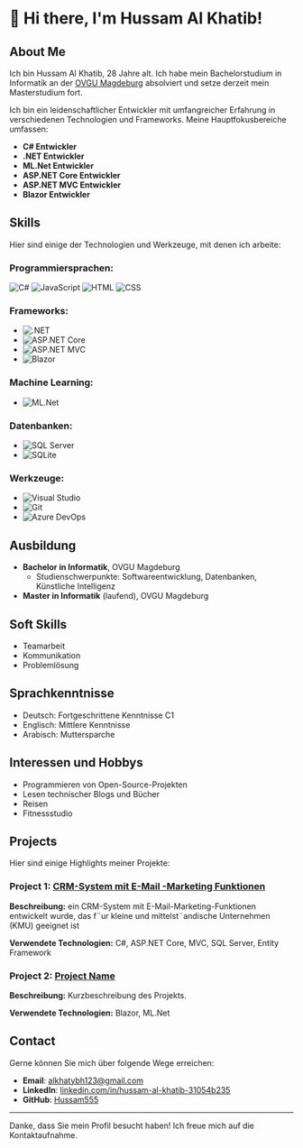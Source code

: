 # 👋 Hi there, I'm Hussam Al Khatib!

## About Me
Ich bin Hussam Al Khatib, 28 Jahre alt. Ich habe mein Bachelorstudium in Informatik an der [OVGU Magdeburg](https://www.ovgu.de/) absolviert und setze derzeit mein Masterstudium fort.

Ich bin ein leidenschaftlicher Entwickler mit umfangreicher Erfahrung in verschiedenen Technologien und Frameworks. Meine Hauptfokusbereiche umfassen:

- **C# Entwickler**
- **.NET Entwickler**
- **ML.Net Entwickler**
- **ASP.NET Core Entwickler**
- **ASP.NET MVC Entwickler**
- **Blazor Entwickler**

## Skills

Hier sind einige der Technologien und Werkzeuge, mit denen ich arbeite:


### Programmiersprachen:
![C#](https://img.shields.io/badge/-C%23-239120?style=flat-square&logo=c-sharp&logoColor=white)
![JavaScript](https://img.shields.io/badge/-JavaScript-F7DF1E?style=flat-square&logo=javascript&logoColor=black)
![HTML](https://img.shields.io/badge/-HTML5-E34F26?style=flat-square&logo=html5&logoColor=white)
![CSS](https://img.shields.io/badge/-CSS3-1572B6?style=flat-square&logo=css3&logoColor=white)

### Frameworks:
- ![.NET](https://img.shields.io/badge/-.NET-512BD4?style=flat-square&logo=dotnet&logoColor=white)
- ![ASP.NET Core](https://img.shields.io/badge/-ASP.NET%20Core-512BD4?style=flat-square&logo=dotnet&logoColor=white)
- ![ASP.NET MVC](https://img.shields.io/badge/-ASP.NET%20MVC-512BD4?style=flat-square&logo=dotnet&logoColor=white)
- ![Blazor](https://img.shields.io/badge/-Blazor-512BD4?style=flat-square&logo=blazor&logoColor=white)

### Machine Learning:
- ![ML.Net](https://img.shields.io/badge/-ML.Net-512BD4?style=flat-square&logo=dotnet&logoColor=white)

### Datenbanken:
- ![SQL Server](https://img.shields.io/badge/-SQL%20Server-CC2927?style=flat-square&logo=microsoft-sql-server&logoColor=white)
- ![SQLite](https://img.shields.io/badge/-SQLite-003B57?style=flat-square&logo=sqlite&logoColor=white)

### Werkzeuge:
- ![Visual Studio](https://img.shields.io/badge/-Visual%20Studio-5C2D91?style=flat-square&logo=visual-studio&logoColor=white)
- ![Git](https://img.shields.io/badge/-Git-F05032?style=flat-square&logo=git&logoColor=white)
- ![Azure DevOps](https://img.shields.io/badge/-Azure%20DevOps-0078D7?style=flat-square&logo=azure-devops&logoColor=white)

## Ausbildung

- **Bachelor in Informatik**, OVGU Magdeburg
  - Studienschwerpunkte: Softwareentwicklung, Datenbanken, Künstliche Intelligenz
- **Master in Informatik** (laufend), OVGU Magdeburg



## Soft Skills

- Teamarbeit
- Kommunikation
- Problemlösung

## Sprachkenntnisse

- Deutsch: Fortgeschrittene Kenntnisse C1
- Englisch: Mittlere Kenntnisse
- Arabisch: Muttersparche

## Interessen und Hobbys

- Programmieren von Open-Source-Projekten
- Lesen technischer Blogs und Bücher
- Reisen
- Fitnessstudio


## Projects

Hier sind einige Highlights meiner Projekte:

### Project 1: <a href="link-to-project">CRM-System mit E-Mail -Marketing Funktionen</a>
<p><strong>Beschreibung:</strong> ein CRM-System mit
E-Mail-Marketing-Funktionen entwickelt wurde, das f¨ur kleine und mittelst¨andische Unternehmen (KMU)
geeignet ist</p>
<p><strong>Verwendete Technologien:</strong> C#, ASP.NET Core, MVC, SQL Server, Entity Framework</p>

### Project 2: <a href="link-to-project">Project Name</a>
<p><strong>Beschreibung:</strong> Kurzbeschreibung des Projekts.</p>
<p><strong>Verwendete Technologien:</strong> Blazor, ML.Net</p>

## Contact
Gerne können Sie mich über folgende Wege erreichen:

- **Email**: [alkhatybh123@gmail.com](mailto:alkhatybh123@gmail.com)
- **LinkedIn**: [linkedin.com/in/hussam-al-khatib-31054b235](https://www.linkedin.com/in/hussam-al-khatib-31054b235?lipi=urn%3Ali%3Apage%3Ad_flagship3_profile_view_base_contact_details%3BgVDDds30RfmWEusgRaLCZg%3D%3D)
- **GitHub**: [Hussam555](https://github.com/Hussam555)

---

Danke, dass Sie mein Profil besucht haben! Ich freue mich auf die Kontaktaufnahme.

